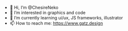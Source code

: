 - 👋 Hi, I’m @ChesireNeko
- 👀 I’m interested in graphics and code
- 🌱 I’m currently learning ui/ux, JS frameworks, illustrator
- 📫 How to reach me: https://www.gatz.design

<!---
ChesireNeko/ChesireNeko is a ✨ special ✨ repository because its `README.md` (this file) appears on your GitHub profile.
You can click the Preview link to take a look at your changes.
--->
